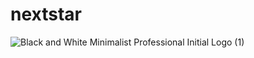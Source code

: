 # nextstar

![Black and White Minimalist Professional Initial Logo (1)](https://github.com/user-attachments/assets/b1c91ada-65eb-48a8-a7e6-7430834743aa)
